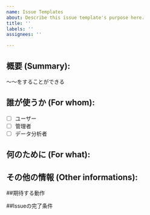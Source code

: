 ```yaml
---
name: Issue Templates
about: Describe this issue template's purpose here.
title: ''
labels: ''
assignees: ''

---
```


<!-- New epic format -->
## 概要 (Summary):
〜〜をすることができる
## 誰が使うか (For whom):
- [ ] ユーザー
- [ ] 管理者
- [ ] データ分析者

## 何のために (For what):

## その他の情報 (Other informations):

##期待する動作

##Issueの完了条件
